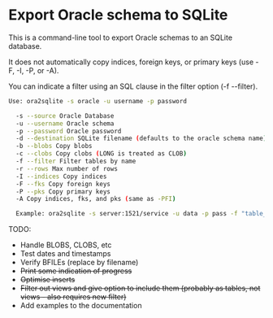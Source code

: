 # Export Oracle schema to SQLite

This is a command-line tool to export Oracle schemas to an SQLite database.

It does not automatically copy indices, foreign keys, or primary keys (use -F, -I, -P, or -A).

You can indicate a filter using an SQL clause in the filter option (-f --filter). 

```sh
Use: ora2sqlite -s oracle -u username -p password 

  -s --source Oracle Database 
  -u --username Oracle schema 
  -p --password Oracle password 
  -d --destination SQLite filename (defaults to the oracle schema name)
  -b --blobs Copy blobs 
  -c --clobs Copy clobs (LONG is treated as CLOB)
  -f --filter Filter tables by name
  -r --rows Max number of rows
  -I --indices Copy indices
  -F --fks Copy foreign keys
  -P --pks Copy primary keys
  -A Copy indices, fks, and pks (same as -PFI)

  Example: ora2sqlite -s server:1521/service -u data -p pass -f "table_name in ('TEST')" -r 100
```

TODO:

- Handle BLOBS, CLOBS, etc
- Test dates and timestamps
- Verify BFILEs (replace by filename)
- ~~Print some indication of progress~~
- ~~Optimise inserts~~
- ~~Filter out views and give option to include them (probably as tables, not views - also requires new filter)~~
- Add examples to the documentation